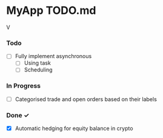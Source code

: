 # MyApp TODO.md


V

### Todo

- [ ] Fully implement asynchronous  
  - [ ] Using task  
  - [ ] Scheduling  

### In Progress

- [ ] Categorised trade and open orders based on their labels  

### Done ✓

- [x] Automatic hedging for equity balance in crypto 
